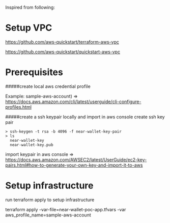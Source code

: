
Inspired from following:

# Setup VPC 
https://github.com/aws-quickstart/terraform-aws-vpc

https://github.com/aws-quickstart/quickstart-aws-vpc

# Prerequisites

#####create local aws credential profile 

Example: sample-aws-account) => https://docs.aws.amazon.com/cli/latest/userguide/cli-configure-profiles.html

#####create a ssh keypair locally and import in aws console
create ssh key pair
```shell
> ssh-keygen -t rsa -b 4096 -f near-wallet-key-pair
> ls 
  near-wallet-key
  near-wallet-key.pub
``` 

import keypair in aws console 
=> https://docs.aws.amazon.com/AWSEC2/latest/UserGuide/ec2-key-pairs.html#how-to-generate-your-own-key-and-import-it-to-aws

# Setup infrastructure
  run terraform apply to setup infrastructure 
  
  terraform apply -var-file=near-wallet-poc-app.tfvars -var aws_profile_name=sample-aws-account